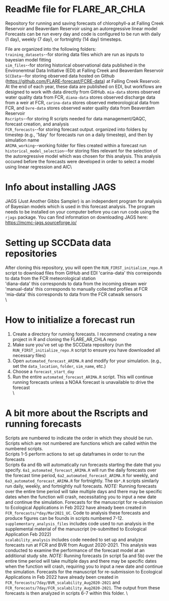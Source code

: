 # ReadMe file for FLARE_AR_CHLA
Repository for running and saving forecasts of chlorophyll-a at Falling Creek Reservoir and Beaverdam Reservoir using an autoregressive linear model
Forecasts can be run every day and code is configured to be run with daily (1 day), weekly (7 day), or fortnightly (14 day) timesteps.


File are organized into the following folders:\
`training_datasets`--for storing data files which are run as inputs to bayesian model fitting\
`sim_files`--for storing historical observational data published in the Environemtnal Data Initiative (EDI) at Falling Creek and Beaverdam Reservoir\
`SCCData`--for storing observed data hosted on Github (https://github.com/FLARE-forecast/FCRE-data) at Falling Creek Reservoir. At the end of each year, these data are published on EDI, but workflows are designed to work with data directly from GitHub. `mia-data` stores observed water quality data from FCR, `diana-data` stores observed discharge data from a weir at FCR, `carina-data` stores observed meteorological data from FCR, and `bvre-data` stores observed water quality data from Beaverdam Reservoir \
`Rscripts`--for storing R scripts needed for data management/QAQC, forecast creation, and analysis\
`FCR_forecasts`--for storing forecast output. organized into folders by timestep (e.g., '1day' for forecasts run on a daily timestep), and then by simulation name\
`ARIMA_working`--working folder for files created within a forecast run\
`historical_model_selection`--for storing files relevant for the selection of the autoregressive model which was chosen for this analysis. This analysis occured before the forecasts were developed in order to select a model using linear regression and AIC\

# Info about installing JAGS 
JAGS (Just Another Gibbs Sampler) is an independent program for analysis of Bayesian models which is used in this forecast analysis. The program needs to be installed on your computer before you can run code using the `rjags` package. You can find information on downloading JAGS here: https://mcmc-jags.sourceforge.io/

# Setting up SCCData data repositories
After cloning this repository, you will open the `RUN_FIRST_initialize_repo.R` script to download files from GitHub and EDI
'carina-data' this corresponds to data from the FCR meteorological station\
'diana-data' this corresponds to data from the incoming stream weir\
'manual-data' this corresponds to manually collected profiles at FCR\
'mia-data' this corresponds to data from the FCR catwalk sensors\
\

# How to initialize a forecast run
1. Create a directory for running forecasts. I recommend creating a new project in R and cloning the FLARE_AR_CHLA repo 
2. Make sure you've set up the SCCData repository (run the `RUN_FIRST_initialize_repo.R` script to ensure you have downloaded all necessary files)
3. Open `automated_forecast_ARIMA.R` and modify for your simulation. (e.g., set the `data_location`, `folder`, `sim_name`, etc.)
5. Choose a `forecast_start_day`
6. Run the entire `automated_forecast_ARIMA.R` script. This will continue running forecasts unless a NOAA forecast is unavailable to drive the forecast\
\
# A bit more about the Rscripts and running forecasts
Scripts are numbered to indicate the order in which they should be run. Scripts which are not numbered are functions which are called within the numbered scripts. \
Scripts 1-5 perform actions to set up dataframes in order to run the forecasts\
Scripts 6a and 6b will automatically run forecasts starting the date that you specify. `6a1_automated_forecast_ARIMA.R` will run the daily forecasts over the forecast time period, `6a2_automated_forecast_ARIMA.R` for weekly, and `6a3_automated_forecast_ARIMA.R` for fortnightly. The `6b*.R` scripts similarly run daily, weekly, and fortnightly null forecasts. _NOTE:_ Running forecasts over the entire time period will take multiple days and there may be specific dates when the function will crash, necessitating you to input a new date and continue the simulation. Forecasts for the manuscript for re-submission to Ecological Applications in Feb 2022 have already been created in `FCR_forecasts/*day/Mar2021_UC`. Code to analysis these forecasts and produce figures can be founds in scripts numbered 7-12.
`supplementary_analysis_files` includes code used to run analysis in the supplemental material of the manuscript (re-submitted to Ecological Application Feb 2022)\
`scalability_analysis` includes code needed to set up and analyze forecasts run at FCR and BVR from August 2020-2021. This analysis was conducted to examine the performance of the forecast model at an additional study site.  _NOTE:_ Running forecasts (in script 5a and 5b) over the entire time period will take multiple days and there may be specific dates when the function will crash, requiring you to input a new date and continue the simulation. Forecasts for the manuscript for re-submission to Ecological Applications in Feb 2022 have already been created in `FCR_forecasts/7day/BVR_scalability_Aug2020-2021` and `FCR_forecasts/7day/FCR_scalability_Aug2020-2021`. The output from these forecasts is then analyzed in scripts 6-7 within this folder. \



